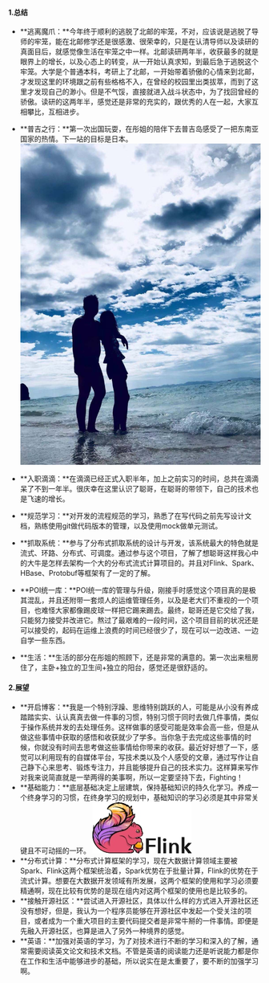 #### 1.总结
+ **逃离魔爪：**今年终于顺利的逃脱了北邮的牢笼，不对，应该说是逃脱了导师的牢笼，能在北邮修学还是很感激、很荣幸的，只是在认清导师以及读研的真面目后，就感觉像生活在牢笼之中一样。北邮读研两年半，收获最多的就是眼界上的增长，以及心态上的转变，从一开始认真求知，到最后急于逃脱这个牢笼。大学是个普通本科，考研上了北邮，一开始带着骄傲的心情来到北邮，才发现这里的环境跟之前有些格格不入，在曾经的校园里出类拔萃，而到了这里才发现自己的渺小。但是不气馁，直接就进入战斗状态中，为了找回曾经的骄傲。读研的这两年半，感觉还是非常的充实的，跟优秀的人在一起，大家互相攀比，互相进步。
+ **普吉之行：**第一次出国玩耍，在彤姐的陪伴下去普吉岛感受了一把东南亚国家的热情。下一站的目标是日本。
![](/assets/images/201901/20190129-1-phucket.jpg)

+ **入职滴滴：**在滴滴已经正式入职半年，加上之前实习的时间，总共在滴滴呆了不到一年半。很庆幸在这里认识了聪哥，在聪哥的带领下，自己的技术也是飞速的增长。
+ **规范学习：**对开发的流程规范的学习，熟悉了在写代码之前先写设计文档，熟练使用git做代码版本的管理，以及使用mock做单元测试。
+ **抓取系统：**参与了分布式抓取系统的设计与开发，该系统最大的特色就是流式、环路、分布式、可调度。通过参与这个项目，了解了想聪哥这样我心中的大牛是怎样去架构一个大的分布式流式计算项目的。并且对Flink、Spark、HBase、Protobuf等框架有了一定的了解。
+ **POI统一库：**POI统一库的管理与升级，刚接手时感觉这个项目真的是极其混乱，并且还附带一套烦人的运维管理任务，以及是老大们不重视的一个项目，也难怪大家都像踢皮球一样把它踢来踢去。最终，聪哥还是它交给了我，只能努力接受并改进它。熬过了最艰难的一段时间，这个项目目前的状况还是可以接受的，起码在运维上浪费的时间已经很少了，现在可以一边改进、一边自学一些东西。
+ **生活：**生活的部分在彤姐的照顾下，还是非常的满意的。第一次出来租房住了，主卧+独立的卫生间+独立的阳台，感觉还是很舒适的。

#### 2.展望
+ **开启博客：**我是一个特别浮躁、思维特别跳跃的人，可能是从小没有养成踏踏实实、认认真真去做一件事的习惯，特别习惯于同时去做几件事情，类似于操作系统并发的去处理任务。这样做事的感受可能是效率会高一些，但是从做这些事情中获取的感悟和收获就少了学多。当你急于去完成这些事情的时候，你就没有时间去思考做这些事情给你带来的收获。最近好好想了一下，感觉可以利用现有的自媒体平台，写技术类以及个人感受的文章，通过写作让自己静下心来思考、锻炼专注力，并且能够提升自己的技术实力。这样算来写作对我来说简直就是一举两得的美事啊，所以一定要坚持下去，Fighting！
+ **基础能力：**底层基础决定上层建筑，保持基础知识的持久化学习。养成一个终身学习的习惯，在终身学习的规划中，基础知识的学习必须是其中非常关键且不可动摇的一环。
![](/assets/images/201901/15488245875781.jpg)
+ **分布式计算：**分布式计算框架的学习，现在大数据计算领域主要被Spark、Flink这两个框架统治着，Spark优势在于批量计算，Flink的优势在于流式计算。想要在大数据开发领域有所发展，这两个框架的使用和学习必须要精通啊，现在比较有优势的是现在组内对这两个框架的使用也是比较多的。
+ **接触开源社区：**尝试进入开源社区，具体以什么样的方式进入开源社区还没有想好，但是，我认为一个程序员能够在开源社区中发起一个受关注的项目，或者成为一个重大项目的主要代码提交者是非常牛掰的一件事情。即便是先融入开源社区，也算是进入了另外一种境界的感觉。
+ **英语：**加强对英语的学习，为了对技术进行不断的学习和深入的了解，通常需要阅读英文论文和技术文档。不管是英语的阅读能力还是听说能力都是你在工作和生活中能够进步的基础，所以说实在是太重要了，要不断的加强学习啊。